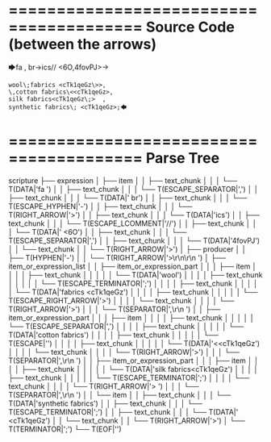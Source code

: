 ========================================
Source Code (between the arrows)
========================================

🡆fa \, br\->ics\// <6O\,4fovPJ>->

    wool\;fabrics <cTk1qeGz\>>,
    \,cotton fabrics\<<cTk1qeGz>,
    silk fabrics<cTk1qeGz\;>  ,
    synthetic fabrics\; <cTk1qeGz>;🡄

========================================
Parse Tree
========================================

scripture
├── expression
│   ├── item
│   │   ├── text_chunk
│   │   │   └── T(DATA|'fa ')
│   │   ├── text_chunk
│   │   │   └── T(ESCAPE_SEPARATOR|'\,')
│   │   ├── text_chunk
│   │   │   └── T(DATA|' br')
│   │   ├── text_chunk
│   │   │   └── T(ESCAPE_HYPHEN|'\-')
│   │   ├── text_chunk
│   │   │   └── T(RIGHT_ARROW|'>')
│   │   ├── text_chunk
│   │   │   └── T(DATA|'ics')
│   │   ├── text_chunk
│   │   │   └── T(ESCAPE_LCOMMENT|'\//')
│   │   ├── text_chunk
│   │   │   └── T(DATA|' <6O')
│   │   ├── text_chunk
│   │   │   └── T(ESCAPE_SEPARATOR|'\,')
│   │   ├── text_chunk
│   │   │   └── T(DATA|'4fovPJ')
│   │   └── text_chunk
│   │       └── T(RIGHT_ARROW|'>')
│   ├── producer
│   │   ├── T(HYPHEN|'-')
│   │   └── T(RIGHT_ARROW|'>\r\n\r\n    ')
│   ├── item_or_expression_list
│   │   ├── item_or_expression_part
│   │   │   ├── item
│   │   │   │   ├── text_chunk
│   │   │   │   │   └── T(DATA|'wool')
│   │   │   │   ├── text_chunk
│   │   │   │   │   └── T(ESCAPE_TERMINATOR|'\;')
│   │   │   │   ├── text_chunk
│   │   │   │   │   └── T(DATA|'fabrics <cTk1qeGz')
│   │   │   │   ├── text_chunk
│   │   │   │   │   └── T(ESCAPE_RIGHT_ARROW|'\>')
│   │   │   │   └── text_chunk
│   │   │   │       └── T(RIGHT_ARROW|'>')
│   │   │   └── T(SEPARATOR|',\r\n    ')
│   │   ├── item_or_expression_part
│   │   │   ├── item
│   │   │   │   ├── text_chunk
│   │   │   │   │   └── T(ESCAPE_SEPARATOR|'\,')
│   │   │   │   ├── text_chunk
│   │   │   │   │   └── T(DATA|'cotton fabrics')
│   │   │   │   ├── text_chunk
│   │   │   │   │   └── T(ESCAPE|'\')
│   │   │   │   ├── text_chunk
│   │   │   │   │   └── T(DATA|'<<cTk1qeGz')
│   │   │   │   └── text_chunk
│   │   │   │       └── T(RIGHT_ARROW|'>')
│   │   │   └── T(SEPARATOR|',\r\n    ')
│   │   ├── item_or_expression_part
│   │   │   ├── item
│   │   │   │   ├── text_chunk
│   │   │   │   │   └── T(DATA|'silk fabrics<cTk1qeGz')
│   │   │   │   ├── text_chunk
│   │   │   │   │   └── T(ESCAPE_TERMINATOR|'\;')
│   │   │   │   └── text_chunk
│   │   │   │       └── T(RIGHT_ARROW|'>  ')
│   │   │   └── T(SEPARATOR|',\r\n    ')
│   │   └── item
│   │       ├── text_chunk
│   │       │   └── T(DATA|'synthetic fabrics')
│   │       ├── text_chunk
│   │       │   └── T(ESCAPE_TERMINATOR|'\;')
│   │       ├── text_chunk
│   │       │   └── T(DATA|' <cTk1qeGz')
│   │       └── text_chunk
│   │           └── T(RIGHT_ARROW|'>')
│   └── T(TERMINATOR|';')
└── T(EOF|'<EOF>')